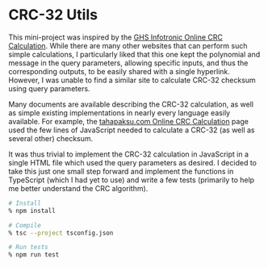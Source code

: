 # CRC-32 Utils

This mini-project was inspired by the [GHS Infotronic Online CRC Calculation](http://www.ghsi.de/pages/subpages/Online%20CRC%20Calculation/).
While there are many other websites that can perform such simple calculations, I particularly liked that this one kept the polynomial and message in the query parameters, allowing specific inputs, and thus the corresponding outputs, to be easily shared with a single hyperlink.
However, I was unable to find a similar site to calculate CRC-32 checksum using query parameters.

Many documents are available describing the CRC-32 calculation, as well as simple existing implementations in nearly every language easily available.
For example, the [tahapaksu.com Online CRC Calculation](https://www.tahapaksu.com/crc/) page used the few lines of JavaScript needed to calculate a CRC-32 (as well as several other) checksum.

It was thus trivial to implement the CRC-32 calculation in JavaScript in a single HTML file which used the query parameters as desired.
I decided to take this just one small step forward and implement the functions in TypeScript (which I had yet to use) and write a few tests (primarily to help me better understand the CRC algorithm).

```sh
# Install
% npm install

# Compile
% tsc --project tsconfig.json

# Run tests
% npm run test
```
